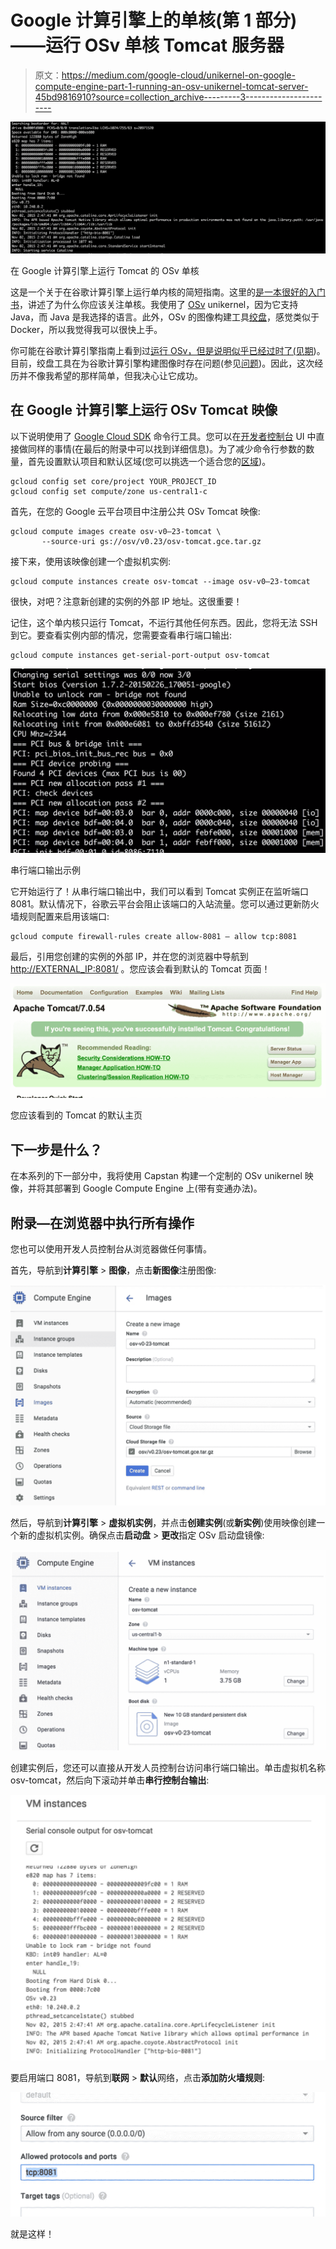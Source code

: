 # Google 计算引擎上的单核(第 1 部分)——运行 OSv 单核 Tomcat 服务器

> 原文：<https://medium.com/google-cloud/unikernel-on-google-compute-engine-part-1-running-an-osv-unikernel-tomcat-server-45bd9816910?source=collection_archive---------3----------------------->

![](img/d4a4e1fdbaf5eda1a0c32dbe8fdc5dbf.png)

在 Google 计算引擎上运行 Tomcat 的 OSv 单核

这是一个关于在谷歌计算引擎上运行单内核的简短指南。这里的[是一本很好的入门书](/@darrenrush/after-docker-unikernels-and-immutable-infrastructure-93d5a91c849e#.44qbly84t)，讲述了为什么你应该关注单核。我使用了 [OSv](http://osv.io/) unikernel，因为它支持 Java，而 Java 是我选择的语言。此外，OSv 的图像构建工具[绞盘](https://github.com/cloudius-systems/capstan)，感觉类似于 Docker，所以我觉得我可以很快上手。

你可能在谷歌计算引擎指南上看到过[运行 OSv，但是说明似乎已经过时了(见](https://github.com/cloudius-systems/osv/wiki/Running-OSv-on-Google-Compute-Engine)[期](https://github.com/cloudius-systems/osv/issues/665))。目前，绞盘工具在为谷歌计算引擎构建图像时存在问题(参见[问题](https://github.com/cloudius-systems/capstan/issues/146))。因此，这次经历并不像我希望的那样简单，但我决心让它成功。

## 在 Google 计算引擎上运行 OSv Tomcat 映像

以下说明使用了 [Google Cloud SDK](https://cloud.google.com/sdk/) 命令行工具。您可以在[开发者控制台](https://console.developers.google.com) UI 中直接做同样的事情(在最后的附录中可以找到详细信息)。为了减少命令行参数的数量，首先设置默认项目和默认区域(您可以挑选一个适合您的[区域](https://cloud.google.com/compute/docs/zones?hl=en))。

```
gcloud config set core/project YOUR_PROJECT_ID
gcloud config set compute/zone us-central1-c
```

首先，在您的 Google 云平台项目中注册公共 OSv Tomcat 映像:

```
gcloud compute images create osv-v0–23-tomcat \
       --source-uri gs://osv/v0.23/osv-tomcat.gce.tar.gz
```

接下来，使用该映像创建一个虚拟机实例:

```
gcloud compute instances create osv-tomcat --image osv-v0–23-tomcat
```

很快，对吧？注意新创建的实例的外部 IP 地址。这很重要！

记住，这个单内核只运行 Tomcat，不运行其他任何东西。因此，您将无法 SSH 到它。要查看实例内部的情况，您需要查看串行端口输出:

```
gcloud compute instances get-serial-port-output osv-tomcat
```

![](img/9d87ae828c8f961f5dc760f5861b8af7.png)

串行端口输出示例

它开始运行了！从串行端口输出中，我们可以看到 Tomcat 实例正在监听端口 8081。默认情况下，谷歌云平台会阻止该端口的入站流量。您可以通过更新防火墙规则配置来启用该端口:

```
gcloud compute firewall-rules create allow-8081 — allow tcp:8081
```

最后，引用您创建的实例的外部 IP，并在您的浏览器中导航到 [http://EXTERNAL_IP:8081/](http://external_ip:8081/) 。您应该会看到默认的 Tomcat 页面！

![](img/78e061b13ad4acd2bc9caf84901b1647.png)

您应该看到的 Tomcat 的默认主页

## 下一步是什么？

在本系列的下一部分中，我将使用 Capstan 构建一个定制的 OSv unikernel 映像，并将其部署到 Google Compute Engine 上(带有变通办法)。

## 附录—在浏览器中执行所有操作

您也可以使用开发人员控制台从浏览器做任何事情。

首先，导航到**计算引擎** > **图像**，点击**新图像**注册图像:

![](img/cbd2760fd53dfbf47ddbad599bb2feeb.png)

然后，导航到**计算引擎** > **虚拟机实例**，并点击**创建实例**(或**新实例**)使用映像创建一个新的虚拟机实例。确保点击**启动盘** > **更改**指定 OSv 启动盘镜像:

![](img/98f3333d3d043afbbfeb3cdbf2e08b00.png)

创建实例后，您还可以直接从开发人员控制台访问串行端口输出。单击虚拟机名称 osv-tomcat，然后向下滚动并单击**串行控制台输出**:

![](img/8bccb499776fd2f1249cc16e74d8521d.png)

要启用端口 8081，导航到**联网** > **默认**网络，点击**添加防火墙规则**:

![](img/e805b6b26442e4c4b28a47e19aed531b.png)

就是这样！